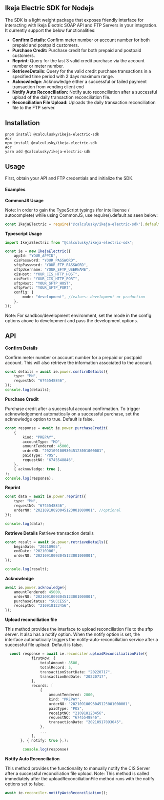 ## Ikeja Electric SDK for Nodejs

The SDK is a light weight package that exposes friendly interface for interacting with Ikeja Electric SOAP API and FTP Servers in your integration. It currently support the below functionalities:

-   **Confirm Details**: Confirm meter number or account number for both prepaid and postpaid customers.
-   **Purchase Credit:** Purchase credit for both prepaid and postpaid customers.
-   **Reprint**: Query for the last 3 valid credit purchase via the account number or meter number.
-   **RetrieveDetails**: Query for the valid credit purchase transactions in a specified time period with 2 days maximum range.
-   **Acknowledge**: Acknowledge either a successful or failed payment transaction from vending client end
-   **Notify Auto Reconciliation:** Notify auto reconciliation after a successful upload of the daily transaction reconciliation file.
-   **Reconciliation File Upload**: Uploads the daily transaction reconciliation file to the FTP server.

## Installation

```shell
pnpm install @calculusky/ikeja-electric-sdk
#or
npm install @calculusky/ikeja-electric-sdk
#or
yarn add @calculusky/ikeja-electric-sdk
```

## Usage

First, obtain your API and FTP credentials and initialize the SDK.

#### Examples

**CommonJS Usage**

Note: In order to gain the TypeScript typings (for intellisense / autocomplete) while using CommonJS, use require().default as seen below:

```js
const IkejaElectric = require("@calculusky/ikeja-electric-sdk").default;
```

**Typescript Usage**

```ts
import IkejaElectric from "@calculusky/ikeja-electric-sdk";

const ie = new IkejaElectric({
    appId: "YOUR_APPID",
    cisPassword: "YOUR_PASSWORD",
    sftpPassword: "YOUR_FTP_PASSWORD",
    sftpUsername: "YOUR_SFTP_USERNAME",
    cisHost: "YOUR_CIS_HTTP_HOST",
    cisPort: "YOUR_CIS_HTTP_PORT",
    sftpHost: "YOUR_SFTP_HOST",
    sftpPort: "YOUR_SFTP_PORT",
    config: {
        mode: "development", //values: development or production
    },
});
```

Note: For sandbox/development environment, set the mode in the config options above to development and pass the development options.

## API

**Confirm Details**

Confirm meter number or account number for a prepaid or postpaid account. This will also retrieve the information associated to the account.

```ts
const details = await ie.power.confirmDetails({
    type: "MN",
    requestNO: "6745548846",
});
console.log(details);
```

**Purchase Credit**

Purchase credit after a successful account confirmation. To trigger acknowledgement automatically on a successful purchase, set the acknowledge option to true. Default is false.

```ts
const response = await ie.power.purchaseCredit(
    {
        kind: "PREPAY",
        accountType: "MD",
        amountTendered: 45000,
        orderNO: "20210910093045123001000001",
        paidType: "POS",
        requestNO: "6745548846",
    },
    { acknowledge: true },
);
console.log(response);
```

**Reprint**

```ts
const data = await ie.power.reprint({
    type: "MN",
    requestNO: "6745548846",
    orderNO: "20210910093045123001000001", //optional
});

console.log(data);
```

**Retrieve Details**
Retrieve transaction details

```ts
const result = await ie.power.retrieveDetails({
    beginDate: "20210905",
    endDate: "20210906",
    orderNO: "20210910093045123001000001",
});

console.log(result);
```

**Acknowledge**

```ts
await ie.power.acknowledge({
    amountTendered: 45000,
    orderNO: "20210910093045123001000001",
    purchaseStatus: "SUCCESS",
    receiptNO: "210918123456",
});
```

**Upload reconciliation file**

This method provides the interface to upload reconciliation file to the sftp server. It also has a notify option. When the notify option is set, the interface automatically triggers the notify-auto-reconciliation service after a successful file upload. Default is false.

```ts
  const response = await ie.reconciler.uploadReconciliationFile({
            firstRow: {
                totalAmount: 8500,
                totalRecord: 5,
                transactionStartDate: "20220717",
                transactionEndDate: "20220717",
            },
            records: [
                {
                    amountTendered: 2000,
                    kind: "PREPAY",
                    orderNO: "20210910093045123001000001",
                    paidType: "POS",
                    receiptNO: "210918123456",
                    requestNO: "6745548846",
                    transactionDate: "20210917093045",
                },
                ...
            ],
       }, { notify: true },);

        console.log(response)
```

**Notify Auto Reconciliation**

This method provides the functionality to manually notify the CIS Server after a successful reconciliation file upload.
Note: This method is called immediately after the uploadReconciliationFile method runs with the notify options set to false.

```ts
await ie.reconciler.notifyAutoReconciliation();
```

